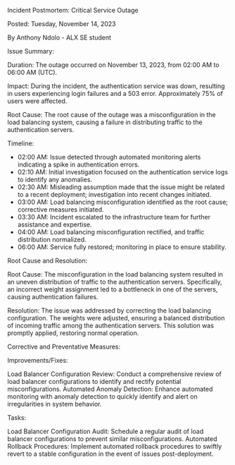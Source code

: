 Incident Postmortem: Critical Service Outage

Posted: Tuesday, November 14, 2023

By Anthony Ndolo - ALX SE student

Issue Summary:

Duration: The outage occurred on November 13, 2023, from 02:00 AM to 06:00 AM (UTC).

Impact: During the incident, the authentication service was down, resulting in users experiencing login failures and a 503 error. Approximately 75% of users were affected.

Root Cause: The root cause of the outage was a misconfiguration in the load balancing system, causing a failure in distributing traffic to the authentication servers.

Timeline:

* 02:00 AM: Issue detected through automated monitoring alerts indicating a spike in authentication errors.
* 02:10 AM: Initial investigation focused on the authentication service logs to identify any anomalies.
* 02:30 AM: Misleading assumption made that the issue might be related to a recent deployment; investigation into recent changes initiated.
* 03:00 AM: Load balancing misconfiguration identified as the root cause; corrective measures initiated.
* 03:30 AM: Incident escalated to the infrastructure team for further assistance and expertise.
* 04:00 AM: Load balancing misconfiguration rectified, and traffic distribution normalized.
* 06:00 AM: Service fully restored; monitoring in place to ensure stability.

Root Cause and Resolution:

Root Cause: The misconfiguration in the load balancing system resulted in an uneven distribution of traffic to the authentication servers. Specifically, an incorrect weight assignment led to a bottleneck in one of the servers, causing authentication failures.

Resolution: The issue was addressed by correcting the load balancing configuration. The weights were adjusted, ensuring a balanced distribution of incoming traffic among the authentication servers. This solution was promptly applied, restoring normal operation.

Corrective and Preventative Measures:

Improvements/Fixes:

Load Balancer Configuration Review: Conduct a comprehensive review of load balancer configurations to identify and rectify potential misconfigurations.
Automated Anomaly Detection: Enhance automated monitoring with anomaly detection to quickly identify and alert on irregularities in system behavior.

Tasks:

Load Balancer Configuration Audit: Schedule a regular audit of load balancer configurations to prevent similar misconfigurations.
Automated Rollback Procedures: Implement automated rollback procedures to swiftly revert to a stable configuration in the event of issues post-deployment.
